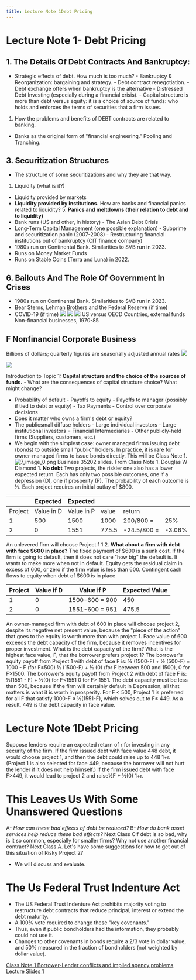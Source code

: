 ```yaml
---
title: Lecture Note 1Debt Pricing
---
```


# Lecture Note 1- Debt Pricing

## 1. **The Details Of Debt Contracts And Bankruptcy:**
- Strategic effects of debt. How much is too much? - Bankruptcy & Reorganization: bargaining and strategy. - Debt contract renegotiation. - Debt exchange offers when bankruptcy is the alternative - Distressed Debt Investing (especially during a financial crisis). - Capital structure is more than debt versus equity: it is a choice of source of funds: who holds and enforces the terms of securities that a firm issues.
1. How the problems and benefits of DEBT contracts are related to banking.
- Banks as the original form of "financial engineering." Pooling and Tranching.
## 3. Securitization Structures
- The structure of some securitizations and why they are that way.
1. Liquidity (what is it?)
- Liquidity provided by markets
- **Liquidity provided by institutions.** How are banks and financial panics related to liquidity? 5. **Panics and meltdowns (their relation to debt and to liquidity)**
- Bank runs (US and other,  in history) - The Asian Debt Crisis
- Long-Term Capital Management (one possible explanation) - Subprime and securitization panic (2007-2008) - Restructuring financial institutions out of bankruptcy (CIT finance company)
- 1980s run on Continental Bank. Similarities to SVB run in 2023.
- Runs on Money Market Funds
- Runs on Stable Coins (Terra and Luna) in 2022.
## 6. Bailouts And The Role Of Government In Crises
- 1980s run on Continental Bank. Similarities to SVB run in 2023.
- Bear Sterns,  Lehman Brothers and the Federal Reserve (if time)
- COVID-19 (if time)
![](Pasted%20image%2020240916190513.png)
![](Pasted%20image%2020240916190513_0.png)
![](Lecture%20Note%201-5.png)
 US versus OECD Countries,  external funds Non-financial businesses,  1970-85
## F Nonfinancial Corporate Business

Billions of dollars; quarterly figures are seasonally adjusted annual rates
![](CleanShot%202024-09-26%20-002882@2x.png)

![](CleanShot%202024-09-26%20-002883@2x.png)

Introduction to Topic 1: **Capital structure and the choice of the sources of funds.** - What are the consequences of capital structure choice? What might change?

- Probability of default - Payoffs to equity - Payoffs to manager (possibly if tied to debt or equity) - Tax Payments - Control over corporate decisions
- Does it matter who owns a firm's debt or equity?
- The publicsmall diffuse holders - Large individual investors - Large institutional investors = Financial Intermediaries - Other publicly-held firms (Suppliers,  customers,  etc.)
- We begin with the simplest case: owner managed firms issuing debt (bonds) to outside small "public" holders. In practice,  it is rare for owner-managed firms to issue bonds directly. This will be Class Note 1.
![7_image_0.png](7_image_0.png)
Business 35202 slides. From Class Note 1. Douglas W Diamond 1. **No debt**
Two projects,  the riskier one also has a lower expected return. Each has only two possible outcomes,  one if a depression (D),  one if prosperity (P). The probability of each outcome is ½. Each project requires an initial outlay of $800.

|         | Expected   | Expected   |       |             |        |
| ------- | ---------- | ---------- | ----- | ----------- | ------ |
| Project | Value in D | Value in P | value | return      |        |
| 1       | 500        | 1500       | 1000  | 200/800 =   | 25%    |
| 2       | 0          | 1551       | 775.5 | -24.5/800 = | -3.06% |

An unlevered firm will choose Project 1 1 2. **What about a firm with debt with face $600 in place?**
The fixed payment of $600 is a sunk cost. If the firm is going to default,  then it does not care "how big" the default is. It wants to make more when not in default. Equity gets the residual claim in excess of 600,  or zero if the firm value is less than 600.
Contingent cash flows to equity when debt of $600 is in place

| Project | Value if D | Value if P     | Expected Value |
| ------- | ---------- | -------------- | -------------- |
| 1       | 0          | 1500-600 = 900 | 450            |
| 2       | 0          | 1551-600 = 951 | 475.5          |

An owner-managed firm with debt of 600 in place will choose project 2,  despite its negative net present value,  because the "piece of the action" that goes to the equity is worth more than with project 1. Face value of 600 exceeds the debt capacity of the firm,  because it removes incentives for proper investment. What is the debt capacity of the firm? What is the highest face value,  F,  that the borrower prefers project 1?
The borrower's equity payoff from Project 1 with debt of face F is:
½ (1500-F) + ½ (500-F) = 1000 - F (for F≤500)
½ (1500-F) + ½ (0) (for F between 500 and 1500),  0 for F>1500. The borrower's equity payoff from Project 2 with debt of face F is: ½(1551 - F) + ½(0) for F<1551 0 for F> 1551. The debt capacity must be less than 500,  because if the firm will certainly default in Depression,  all that matters is what it is worth in prosperity.
For F < 500,  Project 1 is preferred for all F that satisfy 1000-F ≥ ½(1551-F),  which solves out to F≤ 449. As a result,  449 is the debt capacity in face value.

# Lecture Note 1Debt Pricing

Suppose lenders require an expected return of r for investing in any security of the firm. If the firm issued debt with face value 448 debt,  it would choose project 1,  and then the debt could raise up to 448 1+r. (Project 1 is also selected for face 449,  because the borrower will not hurt the lender if it does not help himself.) If the firm issued debt with face F>449,  it would lead to project 2 and raise½F + ½(0)
1+r.

# This Leaves Us With Some Unanswered Questions

A- *How can these bad effects of debt be reduced?* B- *How do bank asset services help reduce these bad effects?*
Next Class CIf debt is so bad,  why is it so common,  especially for smaller firms?
Why not use another financial contract?
Next Class A. Let's have some suggestions for how to get out of this situation of Risky Project 2?

- We will discuss and evaluate.
# The Us Federal Trust Indenture Act
- The US Federal Trust Indenture Act prohibits majority voting to restructure debt contracts that reduce principal,  interest or extend the debt maturity.
- A 100% vote required to change these "key covenants."
- Thus,  even if public bondholders had the information,  they probably could not use it.
- Changes to other covenants in bonds require a 2/3 vote in dollar value,  and 50% measured in the fraction of bondholders (not weighted by dollar value).

[Class Note 1 Borrower-Lender conflicts and implied agency problems](Class%20Note%201-%20Borrower-Lender%20conflicts%20and%20implied%20agency%20problems.md)
[Lecture Slides 1](Lecture%20Slides%201.md)